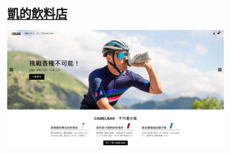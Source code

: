 # [凱的飲料店](https://iceyurk.github.io/tea-shop/)
![image]( https://raw.githubusercontent.com/fandowg/fandowShop/master/public/screenshot_1.jpg)  

